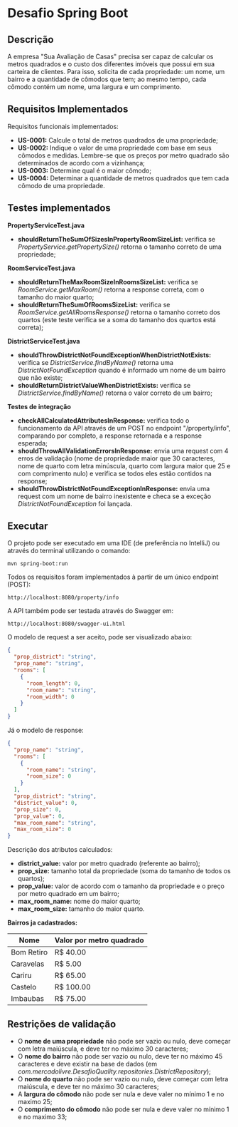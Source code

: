 # Desafio Spring Boot

## Descrição
A empresa "Sua Avaliação de Casas" precisa ser capaz de calcular os metros quadrados e o custo dos diferentes imóveis 
que possui em sua carteira de clientes.
Para isso, solicita de cada propriedade: um nome, um bairro e a quantidade de cômodos que tem; ao mesmo tempo, cada 
cômodo contém um nome, uma largura e um comprimento.

## Requisitos Implementados

Requisitos funcionais implementados:
* **US-0001:** Calcule o total de metros quadrados de uma propriedade;
* **US-0002:** Indique o valor de uma propriedade com base em seus cômodos e medidas. Lembre-se que os preços por metro quadrado são determinados de acordo com a vizinhança;
* **US-0003:** Determine qual é o maior cômodo;
* **US-0004:** Determinar a quantidade de metros quadrados que tem cada cômodo de uma propriedade.


## Testes implementados

**PropertyServiceTest.java**

* **shouldReturnTheSumOfSizesInPropertyRoomSizeList:** verifica se *PropertyService.getPropertySize()* retorna o tamanho 
  correto de uma propriedade;
  
**RoomServiceTest.java**

* **shouldReturnTheMaxRoomSizeInRoomsSizeList:** verifica se *RoomService.getMaxRoom()* retorna a response correta, com 
  o tamanho do maior quarto;
* **shouldReturnTheSumOfRoomsSizeList:** verifica se *RoomService.getAllRoomsResponse()* retorna o tamanho 
  correto dos quartos (este teste verifica se a soma do tamanho dos quartos está correta);
  
**DistrictServiceTest.java**

* **shouldThrowDistrictNotFoundExceptionWhenDistrictNotExists:** verifica se *DistrictService.findByName()* retorna uma 
  *DistrictNotFoundException* quando é informado um nome de um bairro que não existe;
* **shouldReturnDistrictValueWhenDistrictExists:** verifica se *DistrictService.findByName()* retorna o valor correto 
  de um bairro;
  
**Testes de integração**

* **checkAllCalculatedAttributesInResponse:** verifica todo o funcionamento da API através de um POST no endpoint 
  "/property/info", comparando por completo, a response retornada e a response esperada;
* **shouldThrowAllValidationErrorsInResponse:** envia uma request com 4 erros de validação (nome de propriedade maior 
  que 30 caracteres, nome de quarto com letra minúscula, quarto com largura maior que 25 e com comprimento nulo) e 
  verifica se todos eles estão contidos na response;
* **shouldThrowDistrictNotFoundExceptionInResponse:** envia uma request com um nome de bairro inexistente e checa se a 
  exceção *DistrictNotFoundException* foi lançada.

## Executar

O projeto pode ser executado em uma IDE (de preferência no IntelliJ) ou através do terminal utilizando o comando:

```
mvn spring-boot:run
```

Todos os requisitos foram implementados à partir de um único endpoint (POST):

```
http://localhost:8080/property/info
```

A API também pode ser testada através do Swagger em:

```
http://localhost:8080/swagger-ui.html
```

O modelo de request a ser aceito, pode ser visualizado abaixo:
```json
{
  "prop_district": "string",
  "prop_name": "string",
  "rooms": [
    {
      "room_length": 0,
      "room_name": "string",
      "room_width": 0
    }
  ] 
}
```

Já o modelo de response:
```json
{
  "prop_name": "string",
  "rooms": [
    {
      "room_name": "string",
      "room_size": 0
    }
  ],
  "prop_district": "string",
  "district_value": 0,
  "prop_size": 0,
  "prop_value": 0,
  "max_room_name": "string",
  "max_room_size": 0
}
```

Descrição dos atributos calculados:
* **district_value:** valor por metro quadrado (referente ao bairro);
* **prop_size:** tamanho total da propriedade (soma do tamanho de todos os quartos);
* **prop_value:** valor de acordo com o tamanho da propriedade e o preço por metro quadrado em um bairro;
* **max_room_name:** nome do maior quarto;
* **max_room_size:** tamanho do maior quarto.

**Bairros ja cadastrados:**

Nome | Valor por metro quadrado
--- | --- | 
Bom Retiro | R$ 40.00|
Caravelas | R$ 5.00 |
Cariru | R$ 65.00 | 
Castelo | R$ 100.00 | 
Imbaubas | R$ 75.00 | 

## Restrições de validação

* O **nome de uma propriedade** não pode ser vazio ou nulo, deve começar com letra maiúscula, e deve ter no máximo 
  30 caracteres;
* O **nome do bairro** não pode ser vazio ou nulo, deve ter no máximo 45 caracteres e deve existir na base de dados 
  (em *com.mercadolivre.DesafioQuality.repositories.DistrictRepository*);
* O **nome do quarto** não pode ser vazio ou nulo, deve começar com letra maiúscula, e deve ter no máximo
  30 caracteres;
* A **largura do cômodo** não pode ser nula e deve valer no mínimo 1 e no maximo 25;
* O **comprimento do cômodo** não pode ser nula e deve valer no mínimo 1 e no maximo 33;
